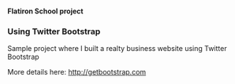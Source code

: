 #### Flatiron School project

### Using Twitter Bootstrap

Sample project where I built a realty business website using Twitter Bootstrap

More details here:
http://getbootstrap.com